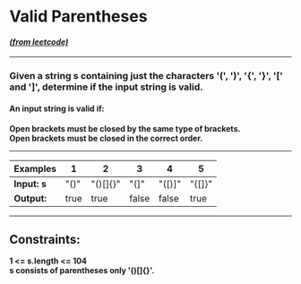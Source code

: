 # **Valid Parentheses**  
#### [_(from leetcode)_](https://leetcode.com/problems/valid-parentheses/)
---
### Given a string s containing just the characters '(', ')', '{', '}', '[' and ']', determine if the input string is valid.

#### An input string is valid if:  
**Open brackets must be closed by the same type of brackets.  
Open brackets must be closed in the correct order.**

---
|**Examples**|1   |2       | 3   | 4    | 5    |
|------------|----|--------|-----|------|------|
|**Input: s**|"()"|"()[]{}"|"(]" |"([)]"|"{[]}"|
|**Output:** |true|true    |false|false |true  |

---
## Constraints:

**1 <= s.length <= 104  
s consists of parentheses only '()[]{}'.**
